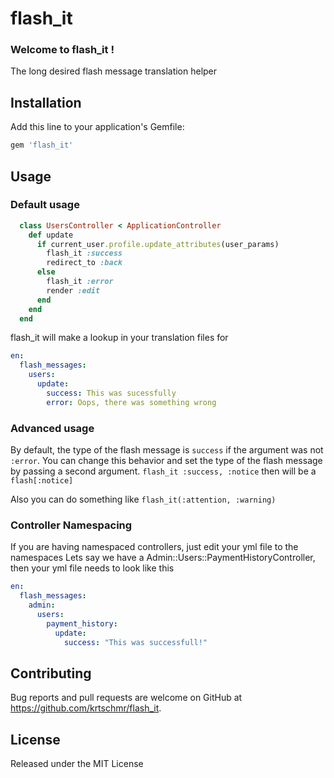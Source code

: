 # flash_it
### Welcome to flash_it !
The long desired flash message translation helper


## Installation

Add this line to your application's Gemfile:

```ruby
gem 'flash_it'
```


## Usage

### Default usage
```ruby
  class UsersController < ApplicationController
    def update
      if current_user.profile.update_attributes(user_params)
        flash_it :success
        redirect_to :back
      else
        flash_it :error
        render :edit
      end
    end
  end
```

flash_it will make a lookup in your translation files for
```yml
en:
  flash_messages:
    users:
      update:
        success: This was sucessfully
        error: Oops, there was something wrong
```


### Advanced usage

By default, the type of the flash message is `success` if the argument was not `:error`.
You can change this behavior and set the type of the flash message by passing a second argument.
``flash_it :success, :notice`` then will be a ``flash[:notice]``

Also you can do something like ``flash_it(:attention, :warning)``


### Controller Namespacing

If you are having namespaced controllers, just edit your yml file to the namespaces
Lets say we have a Admin::Users::PaymentHistoryController, then your yml file needs to look like this
```yml
en:
  flash_messages:
    admin:
      users:
        payment_history:
          update:
            success: "This was successfull!" 


```




## Contributing

Bug reports and pull requests are welcome on GitHub at https://github.com/krtschmr/flash_it.


## License

Released under the MIT License